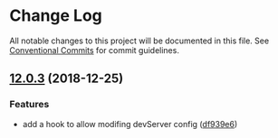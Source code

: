 # Change Log

All notable changes to this project will be documented in this file.
See [Conventional Commits](https://conventionalcommits.org) for commit guidelines.

## [12.0.3](https://github.com/egoist/poi/compare/create-poi-app@12.0.2...create-poi-app@12.0.3) (2018-12-25)

### Features

- add a hook to allow modifing devServer config ([df939e6](https://github.com/egoist/poi/commit/df939e6))

